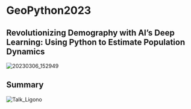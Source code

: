 # GeoPython2023
## Revolutionizing Demography with AI’s Deep Learning: Using Python to Estimate Population Dynamics

![20230306_152949](https://github.com/lisahligono/GeoPython2023/assets/72496335/e10df81f-5b23-4066-9aec-583df9846296)

## Summary

![Talk_Ligono](https://github.com/lisahligono/GeoPython2023/assets/72496335/71c6c5e1-fd63-4b47-b78a-487785512abd)
